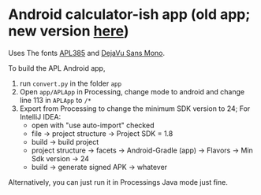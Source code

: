 # Android calculator-ish app (old app; new version [here](https://github.com/dzaima/APL/tree/master/AndroidIDE))

Uses The fonts [APL385](http://apl385.com/fonts/index.htm) and [DejaVu Sans Mono](https://dejavu-fonts.github.io).

To build the APL Android app, 
1. run `convert.py` in the folder `app`
2. Open `app/APLApp` in Processing, change mode to android and change line 113 in `APLApp` to `/*`
3. Export from Processing to change the minimum SDK version to 24; For IntelliJ IDEA:
    - open with "use auto-import" checked
    - file → project structure → Project SDK = 1.8
    - build → build project
    - project structure → facets → Android-Gradle (app) → Flavors → Min Sdk version → 24
    - build → generate signed APK → whatever

Alternatively, you can just run it in Processings Java mode just fine.